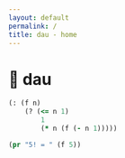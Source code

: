 ```yaml
---
layout: default
permalink: /
title: dau - home
---
```


# 🎲 dau

```clojure
(: (f n)
    (? (<= n 1)
        1
        (* n (f (- n 1)))))

(pr "5! = " (f 5))
```
